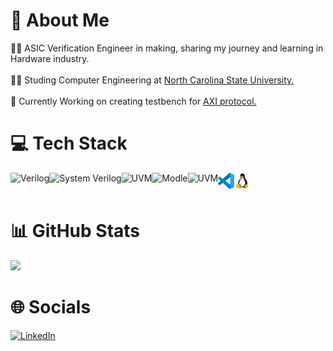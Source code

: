 # 💫 About Me
🧑‍💻 ASIC Verification Engineer in making, sharing my journey and learning in Hardware industry.</br><br>🧑‍🎓 Studing Computer Engineering at [North Carolina State University.](https://www.ncsu.edu/)<br/> <br>💭 Currently Working on creating testbench for [AXI protocol.](https://developer.arm.com/documentation/ihi0022/latest/)</br> 

# 💻 Tech Stack
<img align="left" alt="Verilog" height="26px" src="https://img.shields.io/badge/%20Verilog-%20-blue" />
<img align="left" alt="System Verilog" height="26px" src="https://img.shields.io/badge/%20System Verilog-%20-blue" />
<img align="left" alt="UVM" height="26px" src="https://img.shields.io/badge/%20UVM-%20-blue" />
<img align="left" alt="Modle" height="26px" src="https://img.shields.io/badge/%20Modelsim/Questa-%20-lightgreen" />
<img align="left" alt="UVM" height="26px" src="https://img.shields.io/badge/%20Synopsys Design Compiler-%20-lightgreen" />
<img align="left" alt="Visual Studio Code" width="26px" src="https://raw.githubusercontent.com/github/explore/80688e429a7d4ef2fca1e82350fe8e3517d3494d/topics/visual-studio-code/visual-studio-code.png" />
<img align="left" alt="Linux" width="26px" src="https://raw.githubusercontent.com/github/explore/80688e429a7d4ef2fca1e82350fe8e3517d3494d/topics/linux/linux.png" /><br/></br>

# 📊 GitHub Stats
![](https://github-readme-stats.vercel.app/api?username=reysnell03&theme=radical&hide_border=true&include_all_commits=true&count_private=true)<br/>


# 🌐 Socials
[![LinkedIn](https://img.shields.io/badge/LinkedIn-%230077B5.svg?logo=linkedin&logoColor=white)](https://linkedin.com/in/https://www.linkedin.com/in/snehith-reyya-a46812177/) 
